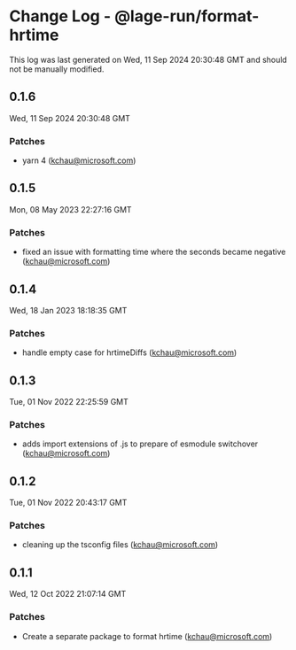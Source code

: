# Change Log - @lage-run/format-hrtime

This log was last generated on Wed, 11 Sep 2024 20:30:48 GMT and should not be manually modified.

<!-- Start content -->

## 0.1.6

Wed, 11 Sep 2024 20:30:48 GMT

### Patches

- yarn 4 (kchau@microsoft.com)

## 0.1.5

Mon, 08 May 2023 22:27:16 GMT

### Patches

- fixed an issue with formatting time where the seconds became negative (kchau@microsoft.com)

## 0.1.4

Wed, 18 Jan 2023 18:18:35 GMT

### Patches

- handle empty case for hrtimeDiffs (kchau@microsoft.com)

## 0.1.3

Tue, 01 Nov 2022 22:25:59 GMT

### Patches

- adds import extensions of .js to prepare of esmodule switchover (kchau@microsoft.com)

## 0.1.2

Tue, 01 Nov 2022 20:43:17 GMT

### Patches

- cleaning up the tsconfig files (kchau@microsoft.com)

## 0.1.1

Wed, 12 Oct 2022 21:07:14 GMT

### Patches

- Create a separate package to format hrtime (kchau@microsoft.com)
